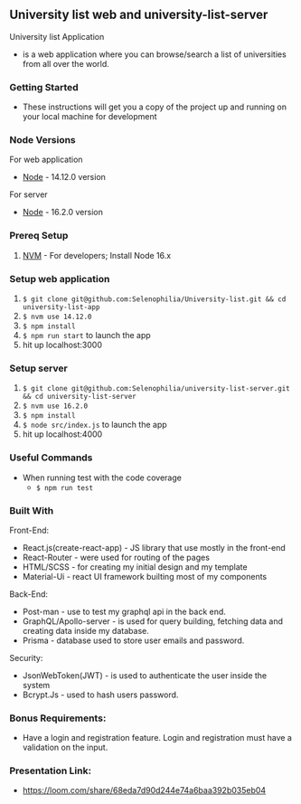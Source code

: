 ## University list web and university-list-server

University list Application

- is a web application where you can browse/search a list of universities from all over the world.

### Getting Started

- These instructions will get you a copy of the project up and running on your local machine for development

### Node Versions

For web application

- [Node](https://github.com/nodejs/node/blob/master/doc/changelogs/CHANGELOG_V14.md#14.12.0) - 14.12.0 version

For server

- [Node](https://github.com/nodejs/node/blob/master/doc/changelogs/CHANGELOG_V14.md#16.2.0) - 16.2.0 version

### Prereq Setup

1. [NVM](https://github.com/nvm-sh/nvm#installing-and-updating) - For developers; Install Node 16.x

### Setup web application

1. `$ git clone git@github.com:Selenophilia/University-list.git && cd university-list-app`
2. `$ nvm use 14.12.0`
3. `$ npm install`
4. `$ npm run start` to launch the app
5. hit up localhost:3000

### Setup server

1. `$ git clone git@github.com:Selenophilia/university-list-server.git && cd university-list-server`
2. `$ nvm use 16.2.0`
3. `$ npm install`
4. `$ node src/index.js` to launch the app
5. hit up localhost:4000

### Useful Commands

- When running test with the code coverage
  - `$ npm run test`

### Built With

Front-End:

- React.js(create-react-app) - JS library that use mostly in the front-end
- React-Router - were used for routing of the pages
- HTML/SCSS - for creating my initial design and my template
- Material-Ui - react UI framework builting most of my components

Back-End:

- Post-man - use to test my graphql api in the back end.
- GraphQL/Apollo-server - is used for query building, fetching data and creating data inside my database.
- Prisma - database used to store user emails and password.

Security:

- JsonWebToken(JWT) - is used to authenticate the user inside the system
- Bcrypt.Js - used to hash users password.

### Bonus Requirements:

- Have a login and registration feature. Login and registration must have a validation on
  the input.

### Presentation Link:

- https://loom.com/share/68eda7d90d244e74a6baa392b035eb04
